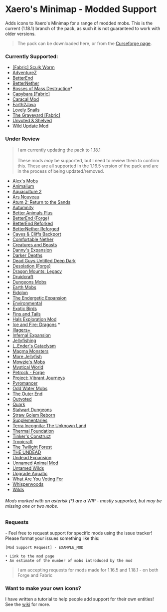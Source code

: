 # Xaero's Minimap - Modded Support

Adds icons to Xaero's Minimap for a range of modded mobs. This is the current (1.18.1) branch of the pack, as such it is not guaranteed to work with older versions.

> The pack can be downloaded here, or from the [Curseforge page](https://www.curseforge.com/minecraft/texture-packs/xaeros-minimap-modded-support).

### Currently Supported:

- [[Fabric] Sculk Worm](https://www.curseforge.com/minecraft/mc-mods/fabric-sculk-worm)
- [AdventureZ](https://www.curseforge.com/minecraft/mc-mods/adventurez)
- [BetterEnd](https://www.curseforge.com/minecraft/mc-mods/betterend)
- [BetterNether](https://www.curseforge.com/minecraft/mc-mods/betternether)
- [Bosses of Mass Destruction](https://www.curseforge.com/minecraft/mc-mods/bosses-of-mass-destruction)*
- [Capybara [Fabric]](https://www.curseforge.com/minecraft/mc-mods/capybara-fabric)
- [Caracal Mod](https://www.curseforge.com/minecraft/mc-mods/caracal-mod)
- [Earth2Java](https://www.curseforge.com/minecraft/mc-mods/earth2java-fabric)
- [Lovely Snails](https://www.curseforge.com/minecraft/mc-mods/lovely-snails)
- [The Graveyard [Fabric]](https://www.curseforge.com/minecraft/mc-mods/the-graveyard-fabric)
- [Unvoted & Shelved](https://www.curseforge.com/minecraft/mc-mods/unvoted-shelved)
- [Wild Update Mod](https://www.curseforge.com/minecraft/mc-mods/the-wild-mod)

### Under Review

> I am currently updating the pack to 1.18.1 <br/><br/> These mods _may_ be supported, but I need to review them to confirm this. These are all supported in the 1.16.5 version of the pack and are in the process of being updated/removed.

- [Alex's Mobs](https://www.curseforge.com/minecraft/mc-mods/alexs-mobs)
- [Animalium](https://www.curseforge.com/minecraft/mc-mods/animalium)
- [Aquaculture 2](https://www.curseforge.com/minecraft/mc-mods/aquaculture)
- [Ars Nouveau](https://www.curseforge.com/minecraft/mc-mods/ars-nouveau)
- [Atum 2: Return to the Sands](https://www.curseforge.com/minecraft/mc-mods/atum)
- [Autumnity](https://www.curseforge.com/minecraft/mc-mods/autumnity)
- [Better Animals Plus](https://www.curseforge.com/minecraft/mc-mods/betteranimalsplus)
- [BetterEnd (Forge)](https://www.curseforge.com/minecraft/mc-mods/betterend-forge-port)
- [BetterEnd Reforked](https://www.curseforge.com/minecraft/mc-mods/betterend-re-forked)
- [BetterNether Reforged](https://www.curseforge.com/minecraft/mc-mods/betternether-reforged)
- [Caves & Cliffs Backport](https://www.curseforge.com/minecraft/mc-mods/caves-and-cliffs-backport)
- [Comfortable Nether](https://www.curseforge.com/minecraft/mc-mods/comfortable-nether)
- [Creatures and Beasts](https://www.curseforge.com/minecraft/mc-mods/creatures-and-beasts)
- [Danny's Expansion](https://www.curseforge.com/minecraft/mc-mods/beta-dannys-expansion)
- [Darker Depths](https://www.curseforge.com/minecraft/mc-mods/darker-depths)
- [Dead Guys Untitled Deep Dark](https://www.curseforge.com/minecraft/mc-mods/dead-guys-deep-dark)
- [Desolation (Forge)](https://www.curseforge.com/minecraft/mc-mods/desolation-forge)
- [Dragon Mounts: Legacy](https://www.curseforge.com/minecraft/mc-mods/dragon-mounts-legacy)
- [Druidcraft](https://www.curseforge.com/minecraft/mc-mods/druidcraft)
- [Dungeons Mobs](https://www.curseforge.com/minecraft/mc-mods/dungeons-mobs)
- [Earth Mobs](https://www.curseforge.com/minecraft/mc-mods/earth-mobs)
- [Eidolon](https://www.curseforge.com/minecraft/mc-mods/eidolon)
- [The Endergetic Expansion](https://www.curseforge.com/minecraft/mc-mods/endergetic)
- [Environmental](https://www.curseforge.com/minecraft/mc-mods/environmental)
- [Exotic Birds](https://www.curseforge.com/minecraft/mc-mods/exotic-birds)
- [Fins and Tails](https://www.curseforge.com/minecraft/mc-mods/fins-and-tails)
- [Hals Exploration Mod](https://www.curseforge.com/minecraft/mc-mods/hals-exploration-mod)
- [Ice and Fire: Dragons](https://www.curseforge.com/minecraft/mc-mods/ice-and-fire-dragons) \*
- [Illagers+](https://www.curseforge.com/minecraft/mc-mods/illagers)
- [Infernal Expansion](https://www.curseforge.com/minecraft/mc-mods/infernal-expansion)
- [Jellyfishing](https://www.curseforge.com/minecraft/mc-mods/jellyfishing)
- [L_Ender's Cataclysm](https://www.curseforge.com/minecraft/mc-mods/l_ender-s-cataclysm)
- [Magma Monsters](https://www.curseforge.com/minecraft/mc-mods/magma-monsters)
- [More Jellyfish](https://www.curseforge.com/minecraft/mc-mods/more-jellyfish)
- [Mowzie's Mobs](https://www.curseforge.com/minecraft/mc-mods/mowzies-mobs)
- [Mystical World](https://www.curseforge.com/minecraft/mc-mods/mystical-world)
- [Petrock - Forge](https://www.curseforge.com/minecraft/mc-mods/petrock-mod)
- [Project: Vibrant Journeys](https://www.curseforge.com/minecraft/mc-mods/project-vibrant-journeys)
- [Pyromancer](https://www.curseforge.com/minecraft/mc-mods/pyromancer)
- [Odd Water Mobs](https://www.curseforge.com/minecraft/mc-mods/odd-water-mobs)
- [The Outer End](https://www.curseforge.com/minecraft/mc-mods/the-outer-end)
- [Outvoted](https://www.curseforge.com/minecraft/mc-mods/outvoted)
- [Quark](https://www.curseforge.com/minecraft/mc-mods/quark)
- [Stalwart Dungeons](https://www.curseforge.com/minecraft/mc-mods/stalwart-dungeons)
- [Straw Golem Reborn](https://www.curseforge.com/minecraft/mc-mods/strawgolem-reborn)
- [Supplementaries](https://www.curseforge.com/minecraft/mc-mods/supplementaries)
- [Terra Incognita: The Unknown Land](https://www.curseforge.com/minecraft/mc-mods/terraincognita)
- [Thermal Foundation](https://www.curseforge.com/minecraft/mc-mods/thermal-foundation)
- [Tinker's Construct](https://www.curseforge.com/minecraft/mc-mods/tinkers-construct)
- [Tropicraft](https://www.curseforge.com/minecraft/mc-mods/tropicraft)
- [The Twilight Forest](https://www.curseforge.com/minecraft/mc-mods/the-twilight-forest)
- [THE UNDEAD](https://www.curseforge.com/minecraft/mc-mods/theundead)
- [Undead Expansion](https://www.curseforge.com/minecraft/mc-mods/undead-expansion)
- [Unnamed Animal Mod](https://www.curseforge.com/minecraft/mc-mods/unnamed-animal-mod)
- [Untamed Wilds](https://www.curseforge.com/minecraft/mc-mods/untamedwilds)
- [Upgrade Aquatic](https://www.curseforge.com/minecraft/mc-mods/upgrade-aquatic)
- [What Are You Voting For](https://www.curseforge.com/minecraft/mc-mods/what-are-you-voting-for)
- [Whisperwoods](https://www.curseforge.com/minecraft/mc-mods/whisperwoods)
- [Wilds](https://www.curseforge.com/minecraft/mc-mods/wilds)

###### Mods marked with an asterisk (\*) are a WIP - mostly supported, but may be missing one or two mobs.

### Requests

\- Feel free to request support for specific mods using the issue tracker! Please format your issues something like this:

```
[Mod Support Request] - EXAMPLE_MOD

• Link to the mod page
• An estimate of the number of mobs introduced by the mod
```
> I am accepting requests for mods made for 1.16.5 and 1.18.1 - on both Forge and Fabric

### Want to make your own icons?

I have written a tutorial to help people add support for their own entities!
See the [wiki](https://github.com/babybluetit/Xaeros-Minimap-Modded-Support/wiki) for more.
